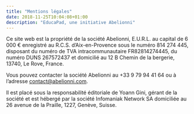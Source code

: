 ```yaml
---
title: "Mentions légales"
date: 2018-11-25T10:04:08+01:00
description: "EducaPad, une initiative Abelionni"
---
```


Ce site web est la propriété de la société Abelionni, E.U.R.L. au capital de 6 000 € enregistré au R.C.S. d’Aix-en-Provence sous le numéro 814 274 445, disposant du numéro de TVA intracommunautaire FR82814274445, du numéro DUNS 267572437 et domicilié au 12 B Chemin de la bergerie, 13740, Le Rove, France.

Vous pouvez contacter la société Abelionni au +33 9 79 94 41 64 ou à l’adresse contact@abelionni.com.

Il est placé sous la responsabilité éditoriale de Yoann Gini, gérant de la société et est hébergé par la société Infomaniak Network SA domiciliée au 26 avenue de la Praille, 1227, Genève, Suisse.